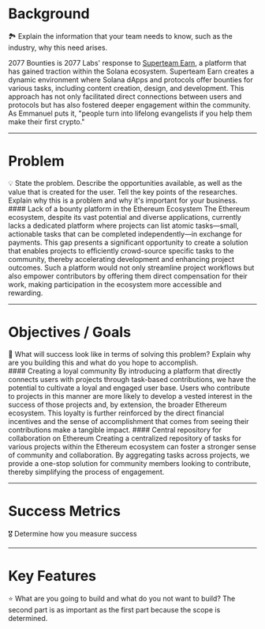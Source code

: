 
# Background

<aside> 🏞️ Explain the information that your team needs to know, such as the industry, why this need arises.</aside>

2077 Bounties is 2077 Labs' response to [Superteam Earn](https://earn.superteam.fun/), a platform that has gained traction within the Solana ecosystem. Superteam Earn creates a dynamic environment where Solana dApps and protocols offer bounties for various tasks, including content creation, design, and development. This approach has not only facilitated direct connections between users and protocols but has also fostered deeper engagement within the community. As Emmanuel puts it, "people turn into lifelong evangelists if you help them make their first crypto."

---

# Problem

<aside> 💡 State the problem. Describe the opportunities available, as well as the value that is created for the user. Tell the key points of the researches. Explain why this is a problem and why it's important for your business.</aside>
#### Lack of a bounty platform in the Ethereum Ecosystem
The Ethereum ecosystem, despite its vast potential and diverse applications, currently lacks a dedicated platform where projects can list atomic tasks—small, actionable tasks that can be completed independently—in exchange for payments. This gap presents a significant opportunity to create a solution that enables projects to efficiently crowd-source specific tasks to the community, thereby accelerating development and enhancing project outcomes. Such a platform would not only streamline project workflows but also empower contributors by offering them direct compensation for their work, making participation in the ecosystem more accessible and rewarding.

---

# Objectives / Goals

<aside> 🎯 What will success look like in terms of solving this problem? Explain why are you building this and what do you hope to accomplish.</aside>
#### Creating a loyal community
By introducing a platform that directly connects users with projects through task-based contributions, we have the potential to cultivate a loyal and engaged user base. Users who contribute to projects in this manner are more likely to develop a vested interest in the success of those projects and, by extension, the broader Ethereum ecosystem. This loyalty is further reinforced by the direct financial incentives and the sense of accomplishment that comes from seeing their contributions make a tangible impact.
#### Central repository for collaboration on Ethereum
Creating a centralized repository of tasks for various projects within the Ethereum ecosystem can foster a stronger sense of community and collaboration. By aggregating tasks across projects, we provide a one-stop solution for community members looking to contribute, thereby simplifying the process of engagement.

---

# Success Metrics

<aside> 🎖️ Determine how you measure success

</aside>

---

# Key Features
<aside> ⭐ What are you going to build and what do you not want to build? The second part is as important as the first part because the scope is determined.</aside>

